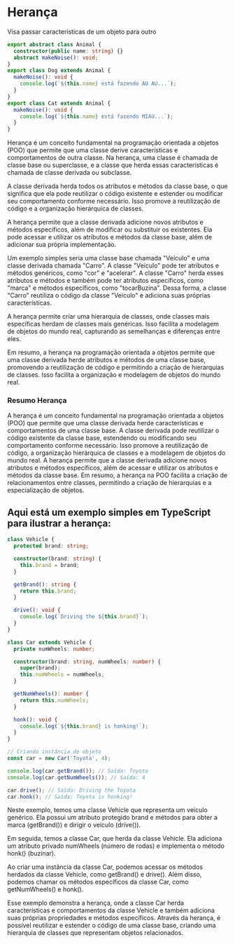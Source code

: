 # Herança

Visa passar características de um objeto para outro

```ts
export abstract class Animal {
  constructor(public name: string) {}
  abstract makeNoise(): void;
}
export class Dog extends Animal {
  makeNoise(): void {
    console.log(`${this.name} está fazendo AU AU...`);
  }
}
export class Cat extends Animal {
  makeNoise(): void {
    console.log(`${this.name} está fazendo MIAU...`);
  }
}
```

Herança é um conceito fundamental na programação orientada a objetos (POO) que permite que uma classe derive características e comportamentos de outra classe. Na herança, uma classe é chamada de classe base ou superclasse, e a classe que herda essas características é chamada de classe derivada ou subclasse.

A classe derivada herda todos os atributos e métodos da classe base, o que significa que ela pode reutilizar o código existente e estender ou modificar seu comportamento conforme necessário. Isso promove a reutilização de código e a organização hierárquica de classes.

A herança permite que a classe derivada adicione novos atributos e métodos específicos, além de modificar ou substituir os existentes. Ela pode acessar e utilizar os atributos e métodos da classe base, além de adicionar sua própria implementação.

Um exemplo simples seria uma classe base chamada "Veículo" e uma classe derivada chamada "Carro". A classe "Veículo" pode ter atributos e métodos genéricos, como "cor" e "acelerar". A classe "Carro" herda esses atributos e métodos e também pode ter atributos específicos, como "marca" e métodos específicos, como "tocarBuzina". Dessa forma, a classe "Carro" reutiliza o código da classe "Veículo" e adiciona suas próprias características.

A herança permite criar uma hierarquia de classes, onde classes mais específicas herdam de classes mais genéricas. Isso facilita a modelagem de objetos do mundo real, capturando as semelhanças e diferenças entre eles.

Em resumo, a herança na programação orientada a objetos permite que uma classe derivada herde atributos e métodos de uma classe base, promovendo a reutilização de código e permitindo a criação de hierarquias de classes. Isso facilita a organização e modelagem de objetos do mundo real.

### Resumo Herança

A herança é um conceito fundamental na programação orientada a objetos (POO) que permite que uma classe derivada herde características e comportamentos de uma classe base. A classe derivada pode reutilizar o código existente da classe base, estendendo ou modificando seu comportamento conforme necessário. Isso promove a reutilização de código, a organização hierárquica de classes e a modelagem de objetos do mundo real. A herança permite que a classe derivada adicione novos atributos e métodos específicos, além de acessar e utilizar os atributos e métodos da classe base. Em resumo, a herança na POO facilita a criação de relacionamentos entre classes, permitindo a criação de hierarquias e a especialização de objetos.

## Aqui está um exemplo simples em TypeScript para ilustrar a herança:

```ts
class Vehicle {
  protected brand: string;

  constructor(brand: string) {
    this.brand = brand;
  }

  getBrand(): string {
    return this.brand;
  }

  drive(): void {
    console.log(`Driving the ${this.brand}`);
  }
}

class Car extends Vehicle {
  private numWheels: number;

  constructor(brand: string, numWheels: number) {
    super(brand);
    this.numWheels = numWheels;
  }

  getNumWheels(): number {
    return this.numWheels;
  }

  honk(): void {
    console.log(`${this.brand} is honking!`);
  }
}

// Criando instância de objeto
const car = new Car('Toyota', 4);

console.log(car.getBrand()); // Saída: Toyota
console.log(car.getNumWheels()); // Saída: 4

car.drive(); // Saída: Driving the Toyota
car.honk(); // Saída: Toyota is honking!
```

Neste exemplo, temos uma classe Vehicle que representa um veículo genérico. Ela possui um atributo protegido brand e métodos para obter a marca (getBrand()) e dirigir o veículo (drive()).

Em seguida, temos a classe Car, que herda da classe Vehicle. Ela adiciona um atributo privado numWheels (número de rodas) e implementa o método honk() (buzinar).

Ao criar uma instância da classe Car, podemos acessar os métodos herdados da classe Vehicle, como getBrand() e drive(). Além disso, podemos chamar os métodos específicos da classe Car, como getNumWheels() e honk().

Esse exemplo demonstra a herança, onde a classe Car herda características e comportamentos da classe Vehicle e também adiciona suas próprias propriedades e métodos específicos. Através da herança, é possível reutilizar e estender o código de uma classe base, criando uma hierarquia de classes que representam objetos relacionados.
